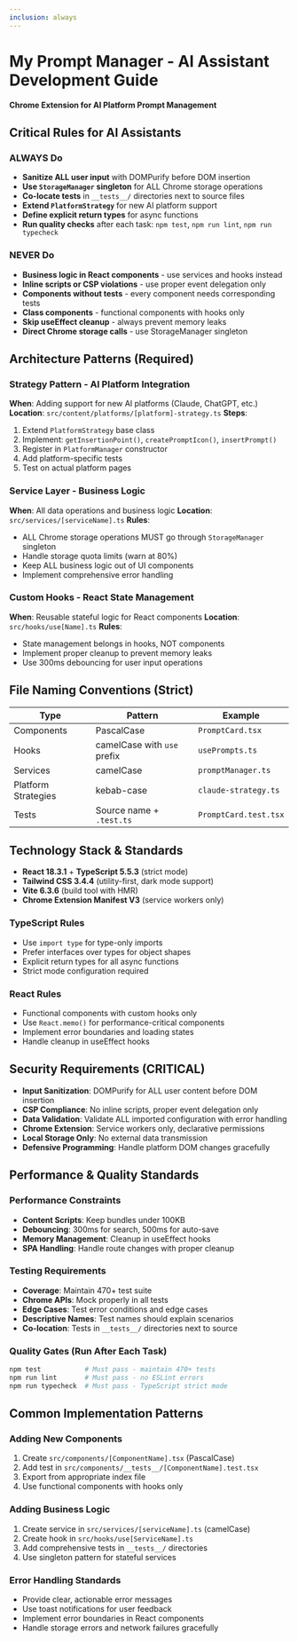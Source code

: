 ```yaml
---
inclusion: always
---
```


# My Prompt Manager - AI Assistant Development Guide

**Chrome Extension for AI Platform Prompt Management**

## Critical Rules for AI Assistants

### ALWAYS Do
- **Sanitize ALL user input** with DOMPurify before DOM insertion
- **Use `StorageManager` singleton** for ALL Chrome storage operations
- **Co-locate tests** in `__tests__/` directories next to source files
- **Extend `PlatformStrategy`** for new AI platform support
- **Define explicit return types** for async functions
- **Run quality checks** after each task: `npm test`, `npm run lint`, `npm run typecheck`

### NEVER Do
- **Business logic in React components** - use services and hooks instead
- **Inline scripts or CSP violations** - use proper event delegation only
- **Components without tests** - every component needs corresponding tests
- **Class components** - functional components with hooks only
- **Skip useEffect cleanup** - always prevent memory leaks
- **Direct Chrome storage calls** - use StorageManager singleton

## Architecture Patterns (Required)

### Strategy Pattern - AI Platform Integration
**When**: Adding support for new AI platforms (Claude, ChatGPT, etc.)
**Location**: `src/content/platforms/[platform]-strategy.ts`
**Steps**:
1. Extend `PlatformStrategy` base class
2. Implement: `getInsertionPoint()`, `createPromptIcon()`, `insertPrompt()`
3. Register in `PlatformManager` constructor
4. Add platform-specific tests
5. Test on actual platform pages

### Service Layer - Business Logic
**When**: All data operations and business logic
**Location**: `src/services/[serviceName].ts`
**Rules**:
- ALL Chrome storage operations MUST go through `StorageManager` singleton
- Handle storage quota limits (warn at 80%)
- Keep ALL business logic out of UI components
- Implement comprehensive error handling

### Custom Hooks - React State Management
**When**: Reusable stateful logic for React components
**Location**: `src/hooks/use[Name].ts`
**Rules**:
- State management belongs in hooks, NOT components
- Implement proper cleanup to prevent memory leaks
- Use 300ms debouncing for user input operations

## File Naming Conventions (Strict)

| Type | Pattern | Example |
|------|---------|---------|
| Components | PascalCase | `PromptCard.tsx` |
| Hooks | camelCase with `use` prefix | `usePrompts.ts` |
| Services | camelCase | `promptManager.ts` |
| Platform Strategies | kebab-case | `claude-strategy.ts` |
| Tests | Source name + `.test.ts` | `PromptCard.test.tsx` |

## Technology Stack & Standards

- **React 18.3.1** + **TypeScript 5.5.3** (strict mode)
- **Tailwind CSS 3.4.4** (utility-first, dark mode support)
- **Vite 6.3.6** (build tool with HMR)
- **Chrome Extension Manifest V3** (service workers only)

### TypeScript Rules
- Use `import type` for type-only imports
- Prefer interfaces over types for object shapes
- Explicit return types for all async functions
- Strict mode configuration required

### React Rules
- Functional components with custom hooks only
- Use `React.memo()` for performance-critical components
- Implement error boundaries and loading states
- Handle cleanup in useEffect hooks

## Security Requirements (CRITICAL)

- **Input Sanitization**: DOMPurify for ALL user content before DOM insertion
- **CSP Compliance**: No inline scripts, proper event delegation only
- **Data Validation**: Validate ALL imported configuration with error handling
- **Chrome Extension**: Service workers only, declarative permissions
- **Local Storage Only**: No external data transmission
- **Defensive Programming**: Handle platform DOM changes gracefully

## Performance & Quality Standards

### Performance Constraints
- **Content Scripts**: Keep bundles under 100KB
- **Debouncing**: 300ms for search, 500ms for auto-save
- **Memory Management**: Cleanup in useEffect hooks
- **SPA Handling**: Handle route changes with proper cleanup

### Testing Requirements
- **Coverage**: Maintain 470+ test suite
- **Chrome APIs**: Mock properly in all tests
- **Edge Cases**: Test error conditions and edge cases
- **Descriptive Names**: Test names should explain scenarios
- **Co-location**: Tests in `__tests__/` directories next to source

### Quality Gates (Run After Each Task)
```bash
npm test           # Must pass - maintain 470+ tests
npm run lint       # Must pass - no ESLint errors
npm run typecheck  # Must pass - TypeScript strict mode
```

## Common Implementation Patterns

### Adding New Components
1. Create `src/components/[ComponentName].tsx` (PascalCase)
2. Add test in `src/components/__tests__/[ComponentName].test.tsx`
3. Export from appropriate index file
4. Use functional components with hooks only

### Adding Business Logic
1. Create service in `src/services/[serviceName].ts` (camelCase)
2. Create hook in `src/hooks/use[ServiceName].ts`
3. Add comprehensive tests in `__tests__/` directories
4. Use singleton pattern for stateful services

### Error Handling Standards
- Provide clear, actionable error messages
- Use toast notifications for user feedback
- Implement error boundaries in React components
- Handle storage errors and network failures gracefully
